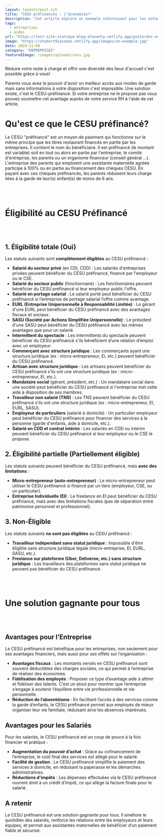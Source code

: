```yaml
---
layout: layouts/post.njk
title: "CESU préfinancés : j'économise!"
description: "Cet article explore un exemple intéressant pour les enfants."
tags: 
  - entreprises
  - aides 
url: "https://test-site-statique-blog-eleventy.netlify.app/posts/des-economies-grace-aux-cesu-prefinances"
image: "https://chubert91assmat.netlify.app/images/un-exemple.jpg"
date: 2024-11-09
category: "ENTREPRISES"
featuredImage: /images/uploads/cesu.jpg
---
```


Réduire votre reste à charge et offrir une diversité des lieux d'accueil c'est possible grâce à vous!

Parents vous avez le pouvoir d'avoir un meilleur accès aux modes de garde mais sans informations à votre disposition c'est impossible. Une solution existe, c'est le CESU-préfinancé. Si votre entreprise ne le propose pas vous pouvez soumettre cet avantage auprès de votre service RH à l'aide de cet article.


# Qu'est ce que le CESU préfinancé?
Le CESU "préfinancé" est un moyen de paiement qui fonctionne sur le même principe que les titres restaurant financés en partie par les entreprises. Il contient le nom du bénéficiaire. Il est préfinancé (le montant est variable) soit en tout ou alors en partie par l'entreprise, le comité d'entreprise, les parents ou un organisme financeur (conseil général ...). L'entreprise des parents qui emploient une assistante maternelle agréée participe à 100% ou en partie au financement des chèques CESU. En payant avec ces chèques préfinancés, les parents réduisent leurs charge liées à la garde de leur(s) enfant(s) de moins de 6 ans.


<br><br>


# Éligibilité au CESU Préfinancé


<br><br>


## 1. Éligibilité totale (Oui)

Les statuts suivants sont **complètement éligibles** au CESU préfinancé :

- **Salarié du secteur privé** (en CDI, CDD) : Les salariés d'entreprises privées peuvent bénéficier du CESU préfinancé, financé par l'employeur ou le CSE.
- **Salarié du secteur public** (fonctionnaire) : Les fonctionnaires peuvent bénéficier du CESU préfinancé si leur employeur public l'offre.
- **Salarié en portage salarial** : Le salarié porté peut bénéficier du CESU préfinancé si l’entreprise de portage salarial l’offre comme avantage.
- **EURL (Entreprise Unipersonnelle à Responsabilité Limitée)** : Le gérant d'une EURL peut bénéficier du CESU préfinancé avec des avantages fiscaux et sociaux.
- **SASU (Société par Actions Simplifiée Unipersonnelle)** : Le président d'une SASU peut bénéficier du CESU préfinancé avec les mêmes avantages que pour un salarié.
- **Intermittent du spectacle** : Les intermittents du spectacle peuvent bénéficier du CESU préfinancé s'ils bénéficient d’une relation d’emploi avec un employeur.
- **Commerçant avec structure juridique** : Les commerçants ayant une structure juridique (ex : micro-entrepreneur, EI, etc.) peuvent bénéficier du CESU préfinancé.
- **Artisan avec structure juridique** : Les artisans peuvent bénéficier du CESU préfinancé s’ils ont une structure juridique (ex : micro-entrepreneur, EI, etc.).
- **Mandataire social** (gérant, président, etc.) : Un mandataire social dans une société peut bénéficier du CESU préfinancé si l'entreprise met cette aide à disposition de ses membres.
- **Travailleur non salarié (TNS)** : Les TNS peuvent bénéficier du CESU préfinancé s'ils ont une structure juridique (ex : micro-entrepreneur, EI, EURL, SASU).
- **Employeur de particuliers** (salarié à domicile) : Un particulier employeur peut bénéficier du CESU préfinancé pour financer des services à la personne (garde d'enfants, aide à domicile, etc.).
- **Salarié en CDD et contrat intérim** : Les salariés en CDD ou intérim peuvent bénéficier du CESU préfinancé si leur employeur ou le CSE le propose.

## 2. Éligibilité partielle (Partiellement éligible)

Les statuts suivants peuvent bénéficier du CESU préfinancé, mais **avec des limitations** :

- **Micro-entrepreneur (auto-entrepreneur)** : Le micro-entrepreneur peut utiliser le CESU préfinancé si financé par un tiers (employeur, CSE, ou un particulier).
- **Entreprise Individuelle (EI)** : Le freelance en EI peut bénéficier du CESU préfinancé, mais avec des limitations fiscales (pas de séparation entre patrimoine personnel et professionnel).

## 3. Non-Éligible

Les statuts suivants **ne sont pas éligibles** au CESU préfinancé :

- **Travailleur indépendant sans statut juridique** : Impossible d'être éligible sans structure juridique légale (micro-entreprise, EI, EURL, SASU, etc.).
- **Freelance sur plateforme (Uber, Deliveroo, etc.) sans structure juridique** : Les travailleurs des plateformes sans statut juridique ne peuvent pas bénéficier du CESU préfinancé.


<br><br>


# Une solution gagnante pour tous


<br><br>


## Avantages pour l’Entreprise
Le CESU préfinancé est bénéfique pour les entreprises, non seulement pour ses avantages financiers, mais aussi pour ses effets sur l’organisation :

- **Avantages fiscaux** : Les montants versés en CESU préfinancé sont souvent déductibles des charges sociales, ce qui permet à l’entreprise de réaliser des économies.
- **Fidélisation des employés** : Proposer ce type d’avantage aide à attirer et fidéliser des talents. C’est un atout pour montrer que l’entreprise s’engage à soutenir l’équilibre entre vie professionnelle et vie personnelle.
- **Réduction de l’absentéisme** : En facilitant l’accès à des services comme la garde d’enfants, le CESU préfinancé permet aux employés de mieux organiser leur vie familiale, réduisant ainsi les absences imprévues.

## Avantages pour les Salariés
Pour les salariés, le CESU préfinancé est un coup de pouce à la fois financier et pratique :

- **Augmentation du pouvoir d’achat** : Grâce au cofinancement de l’entreprise, le coût final des services est allégé pour le salarié.
- **Facilité de gestion** : Le CESU préfinancé simplifie le paiement des services à domicile, en réduisant la paperasse et les démarches administratives.
- **Réductions d'impôts** : Les dépenses effectuées via le CESU préfinancé ouvrent droit à un crédit d’impôt, ce qui allège la facture finale pour le salarié.

## A retenir
Le CESU préfinancé est une solution gagnante pour tous. Il améliore le quotidien des salariés, renforce les relations entre les employeurs et leurs équipes, et permet aux assistantes maternelles de bénéficier d’un paiement fiable et sécurisé.



